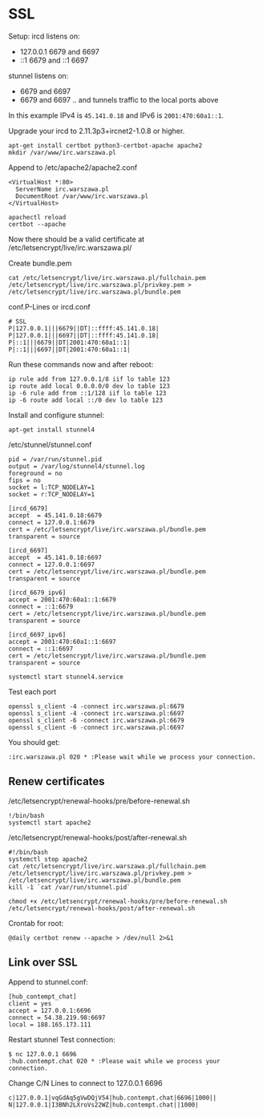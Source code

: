 # SSL
Setup:
ircd listens on:
* 127.0.0.1 6679 and 6697
* ::1 6679 and ::1 6697

stunnel listens on:
* <your-external-ipv4> 6679 and 6697
* <your-external-ipv6> 6679 and 6697
.. and tunnels traffic to the local ports above

In this example IPv4 is `45.141.0.18` and IPv6 is `2001:470:60a1::1`.

Upgrade your ircd to 2.11.3p3+ircnet2-1.0.8 or higher.

```
apt-get install certbot python3-certbot-apache apache2
mkdir /var/www/irc.warszawa.pl
```

Append to /etc/apache2/apache2.conf
```
<VirtualHost *:80>
  ServerName irc.warszawa.pl
  DocumentRoot /var/www/irc.warszawa.pl
</VirtualHost>
```

```
apachectl reload
certbot --apache
```

Now there should be a valid certificate at /etc/letsencrypt/live/irc.warszawa.pl/

Create bundle.pem
```
cat /etc/letsencrypt/live/irc.warszawa.pl/fullchain.pem /etc/letsencrypt/live/irc.warszawa.pl/privkey.pem > /etc/letsencrypt/live/irc.warszawa.pl/bundle.pem 
```

conf.P-Lines or ircd.conf
```
# SSL
P|127.0.0.1|||6679||DT|::ffff:45.141.0.18|
P|127.0.0.1|||6697||DT|::ffff:45.141.0.18|
P|::1|||6679||DT|2001:470:60a1::1|
P|::1|||6697||DT|2001:470:60a1::1|
```

Run these commands now and after reboot:
```
ip rule add from 127.0.0.1/8 iif lo table 123
ip route add local 0.0.0.0/0 dev lo table 123
ip -6 rule add from ::1/128 iif lo table 123
ip -6 route add local ::/0 dev lo table 123
```



Install and configure stunnel:
```
apt-get install stunnel4
```

/etc/stunnel/stunnel.conf
```
pid = /var/run/stunnel.pid
output = /var/log/stunnel4/stunnel.log
foreground = no
fips = no
socket = l:TCP_NODELAY=1
socket = r:TCP_NODELAY=1

[ircd_6679]
accept  = 45.141.0.18:6679
connect = 127.0.0.1:6679
cert = /etc/letsencrypt/live/irc.warszawa.pl/bundle.pem
transparent = source

[ircd_6697]
accept  = 45.141.0.18:6697
connect = 127.0.0.1:6697
cert = /etc/letsencrypt/live/irc.warszawa.pl/bundle.pem
transparent = source

[ircd_6679_ipv6]
accept = 2001:470:60a1::1:6679
connect = ::1:6679
cert = /etc/letsencrypt/live/irc.warszawa.pl/bundle.pem
transparent = source

[ircd_6697_ipv6]
accept = 2001:470:60a1::1:6697
connect = ::1:6697
cert = /etc/letsencrypt/live/irc.warszawa.pl/bundle.pem
transparent = source
```

```
systemctl start stunnel4.service
```

Test each port
```
openssl s_client -4 -connect irc.warszawa.pl:6679
openssl s_client -4 -connect irc.warszawa.pl:6697
openssl s_client -6 -connect irc.warszawa.pl:6679
openssl s_client -6 -connect irc.warszawa.pl:6697
```
You should get:
```
:irc.warszawa.pl 020 * :Please wait while we process your connection.
```

## Renew certificates
/etc/letsencrypt/renewal-hooks/pre/before-renewal.sh
```
!/bin/bash
systemctl start apache2
```

/etc/letsencrypt/renewal-hooks/post/after-renewal.sh
```
#!/bin/bash
systemctl stop apache2
cat /etc/letsencrypt/live/irc.warszawa.pl/fullchain.pem /etc/letsencrypt/live/irc.warszawa.pl/privkey.pem > /etc/letsencrypt/live/irc.warszawa.pl/bundle.pem
kill -1 `cat /var/run/stunnel.pid`
```

```
chmod +x /etc/letsencrypt/renewal-hooks/pre/before-renewal.sh /etc/letsencrypt/renewal-hooks/post/after-renewal.sh
```

Crontab for root:
```
@daily certbot renew --apache > /dev/null 2>&1
```

## Link over SSL
Append to stunnel.conf:
```
[hub_contempt_chat]
client = yes
accept = 127.0.0.1:6696
connect = 54.38.219.98:6697
local = 188.165.173.111
```

Restart stunnel
Test connection:
```
$ nc 127.0.0.1 6696
:hub.contempt.chat 020 * :Please wait while we process your connection.
```

Change C/N Lines to connect to 127.0.0.1 6696
```
c|127.0.0.1|vqGdAq5gVwDQjV54|hub.contempt.chat|6696|1000||
N|127.0.0.1|I3BNh2LXroVs22WZ|hub.contempt.chat||1000|

```
